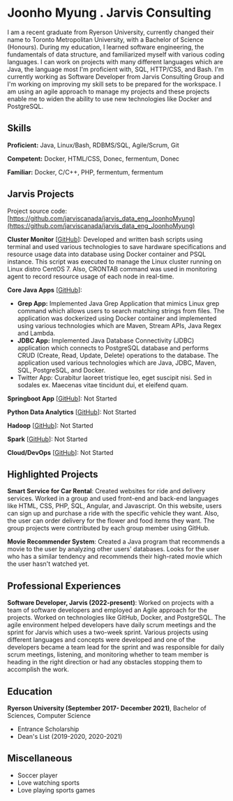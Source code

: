 # Joonho Myung . Jarvis Consulting

I am a recent graduate from Ryerson University, currently changed their name to Toronto Metropolitan University, with a Bachelor of Science (Honours). During my education, I learned software engineering, the fundamentals of data structure, and familiarized myself with various coding languages. I can work on projects with many different languages which are Java, the language most I'm proficient with, SQL, HTTP/CSS, and Bash. I'm currently working as Software Developer from Jarvis Consulting Group and I'm working on improving my skill sets to be prepared for the workspace. I am using an agile approach to manage my projects and these projects enable me to widen the ability to use new technologies like Docker and PostgreSQL.

## Skills

**Proficient:** Java, Linux/Bash, RDBMS/SQL, Agile/Scrum, Git

**Competent:** Docker, HTML/CSS, Donec, fermentum, Donec

**Familiar:** Docker, C/C++, PHP, fermentum, fermentum

## Jarvis Projects

Project source code: [https://github.com/jarviscanada/jarvis_data_eng_JoonhoMyung](https://github.com/jarviscanada/jarvis_data_eng_JoonhoMyung)


**Cluster Monitor** [[GitHub](https://github.com/jarviscanada/jarvis_data_eng_JoonhoMyung/tree/master/linux_sql)]: Developed and written bash scripts using terminal and used various technologies to save hardware specifications and resource usage data into database using Docker container and PSQL instance. This script was executed to manage the Linux cluster running on Linux distro CentOS 7. Also, CRONTAB command was used in monitoring agent to record resource usage of each node in real-time.

**Core Java Apps** [[GitHub](https://github.com/jarviscanada/jarvis_data_eng_JoonhoMyung/tree/master/core_java)]:
      
  - **Grep App:** Implemented Java Grep Application that mimics Linux grep command which allows users to search matching strings from files. The application was dockerized using Docker container and implemented using various technologies which are Maven, Stream APIs, Java Regex and Lambda.
  - **JDBC App:** Implemented Java Database Connectivity (JDBC) application which connects to PostgreSQL database and performs CRUD (Create, Read, Update, Delete) operations to the database. The application used various technologies which are Java, JDBC, Maven, SQL, PostgreSQL, and Docker.
  - Twitter App: Curabitur laoreet tristique leo, eget suscipit nisi. Sed in sodales ex. Maecenas vitae tincidunt dui, et eleifend quam.

**Springboot App** [[GitHub](https://github.com/jarviscanada/jarvis_data_eng_JoonhoMyung/tree/master/springboot)]: Not Started

**Python Data Analytics** [[GitHub](https://github.com/jarviscanada/jarvis_data_eng_JoonhoMyung/tree/master/python_data_anlytics)]: Not Started

**Hadoop** [[GitHub](https://github.com/jarviscanada/jarvis_data_eng_JoonhoMyung/tree/master/hadoop)]: Not Started

**Spark** [[GitHub](https://github.com/jarviscanada/jarvis_data_eng_JoonhoMyung/tree/master/spark)]: Not Started

**Cloud/DevOps** [[GitHub](https://github.com/jarviscanada/jarvis_data_eng_JoonhoMyung/tree/master/cloud_devops)]: Not Started


## Highlighted Projects
**Smart Service for Car Rental**: Created websites for ride and delivery services. Worked in a group and used front-end and back-end languages like HTML, CSS, PHP, SQL, Angular, and Javascript. On this website, users can sign up and purchase a ride with the specific vehicle they want. Also, the user can order delivery for the flower and food items they want. The group projects were contributed by each group member using GitHub.

**Movie Recommender System**: Created a Java program that recommends a movie to the user by analyzing other users' databases. Looks for the user who has a similar tendency and recommends their high-rated movie which the user hasn't watched yet.


## Professional Experiences

**Software Developer, Jarvis (2022-present)**: Worked on projects with a team of software developers and employed an Agile approach for the projects. Worked on technologies like GitHub, Docker, and PostgreSQL. The agile environment helped developers have daily scrum meetings and the sprint for Jarvis which uses a two-week sprint. Various projects using different languages and concepts were developed and one of the developers became a team lead for the sprint and was responsible for daily scrum meetings, listening, and monitoring whether to team member is heading in the right direction or had any obstacles stopping them to accomplish the work.


## Education
**Ryerson University (September 2017- December 2021)**, Bachelor of Sciences, Computer Science
- Entrance Scholarship
- Dean's List (2019-2020, 2020-2021)


## Miscellaneous
- Soccer player
- Love watching sports
- Love playing sports games